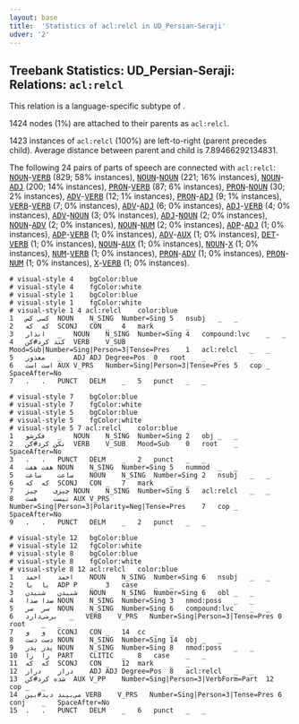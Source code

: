 ```yaml
---
layout: base
title:  'Statistics of acl:relcl in UD_Persian-Seraji'
udver: '2'
---
```


## Treebank Statistics: UD_Persian-Seraji: Relations: `acl:relcl`

This relation is a language-specific subtype of .

1424 nodes (1%) are attached to their parents as `acl:relcl`.

1423 instances of `acl:relcl` (100%) are left-to-right (parent precedes child).
Average distance between parent and child is 7.89466292134831.

The following 24 pairs of parts of speech are connected with `acl:relcl`: <tt><a href="fa_seraji-pos-NOUN.html">NOUN</a></tt>-<tt><a href="fa_seraji-pos-VERB.html">VERB</a></tt> (829; 58% instances), <tt><a href="fa_seraji-pos-NOUN.html">NOUN</a></tt>-<tt><a href="fa_seraji-pos-NOUN.html">NOUN</a></tt> (221; 16% instances), <tt><a href="fa_seraji-pos-NOUN.html">NOUN</a></tt>-<tt><a href="fa_seraji-pos-ADJ.html">ADJ</a></tt> (200; 14% instances), <tt><a href="fa_seraji-pos-PRON.html">PRON</a></tt>-<tt><a href="fa_seraji-pos-VERB.html">VERB</a></tt> (87; 6% instances), <tt><a href="fa_seraji-pos-PRON.html">PRON</a></tt>-<tt><a href="fa_seraji-pos-NOUN.html">NOUN</a></tt> (30; 2% instances), <tt><a href="fa_seraji-pos-ADV.html">ADV</a></tt>-<tt><a href="fa_seraji-pos-VERB.html">VERB</a></tt> (12; 1% instances), <tt><a href="fa_seraji-pos-PRON.html">PRON</a></tt>-<tt><a href="fa_seraji-pos-ADJ.html">ADJ</a></tt> (9; 1% instances), <tt><a href="fa_seraji-pos-VERB.html">VERB</a></tt>-<tt><a href="fa_seraji-pos-VERB.html">VERB</a></tt> (7; 0% instances), <tt><a href="fa_seraji-pos-ADV.html">ADV</a></tt>-<tt><a href="fa_seraji-pos-ADJ.html">ADJ</a></tt> (6; 0% instances), <tt><a href="fa_seraji-pos-ADJ.html">ADJ</a></tt>-<tt><a href="fa_seraji-pos-VERB.html">VERB</a></tt> (4; 0% instances), <tt><a href="fa_seraji-pos-ADV.html">ADV</a></tt>-<tt><a href="fa_seraji-pos-NOUN.html">NOUN</a></tt> (3; 0% instances), <tt><a href="fa_seraji-pos-ADJ.html">ADJ</a></tt>-<tt><a href="fa_seraji-pos-NOUN.html">NOUN</a></tt> (2; 0% instances), <tt><a href="fa_seraji-pos-NOUN.html">NOUN</a></tt>-<tt><a href="fa_seraji-pos-ADV.html">ADV</a></tt> (2; 0% instances), <tt><a href="fa_seraji-pos-NOUN.html">NOUN</a></tt>-<tt><a href="fa_seraji-pos-NUM.html">NUM</a></tt> (2; 0% instances), <tt><a href="fa_seraji-pos-ADP.html">ADP</a></tt>-<tt><a href="fa_seraji-pos-ADJ.html">ADJ</a></tt> (1; 0% instances), <tt><a href="fa_seraji-pos-ADP.html">ADP</a></tt>-<tt><a href="fa_seraji-pos-VERB.html">VERB</a></tt> (1; 0% instances), <tt><a href="fa_seraji-pos-ADV.html">ADV</a></tt>-<tt><a href="fa_seraji-pos-AUX.html">AUX</a></tt> (1; 0% instances), <tt><a href="fa_seraji-pos-DET.html">DET</a></tt>-<tt><a href="fa_seraji-pos-VERB.html">VERB</a></tt> (1; 0% instances), <tt><a href="fa_seraji-pos-NOUN.html">NOUN</a></tt>-<tt><a href="fa_seraji-pos-AUX.html">AUX</a></tt> (1; 0% instances), <tt><a href="fa_seraji-pos-NOUN.html">NOUN</a></tt>-<tt><a href="fa_seraji-pos-X.html">X</a></tt> (1; 0% instances), <tt><a href="fa_seraji-pos-NUM.html">NUM</a></tt>-<tt><a href="fa_seraji-pos-VERB.html">VERB</a></tt> (1; 0% instances), <tt><a href="fa_seraji-pos-PRON.html">PRON</a></tt>-<tt><a href="fa_seraji-pos-ADV.html">ADV</a></tt> (1; 0% instances), <tt><a href="fa_seraji-pos-PRON.html">PRON</a></tt>-<tt><a href="fa_seraji-pos-NUM.html">NUM</a></tt> (1; 0% instances), <tt><a href="fa_seraji-pos-X.html">X</a></tt>-<tt><a href="fa_seraji-pos-VERB.html">VERB</a></tt> (1; 0% instances).


~~~ conllu
# visual-style 4	bgColor:blue
# visual-style 4	fgColor:white
# visual-style 1	bgColor:blue
# visual-style 1	fgColor:white
# visual-style 1 4 acl:relcl	color:blue
1	کسی	کس	NOUN	N_SING	Number=Sing	5	nsubj	_	_
2	که	که	SCONJ	CON	_	4	mark	_	_
3	انذار	_	NOUN	N_SING	Number=Sing	4	compound:lvc	_	_
4	کند	کرد#کن	VERB	V_SUB	Mood=Sub|Number=Sing|Person=3|Tense=Pres	1	acl:relcl	_	_
5	معذور	_	ADJ	ADJ	Degree=Pos	0	root	_	_
6	است	است	AUX	V_PRS	Number=Sing|Person=3|Tense=Pres	5	cop	_	SpaceAfter=No
7	.	.	PUNCT	DELM	_	5	punct	_	_

~~~


~~~ conllu
# visual-style 7	bgColor:blue
# visual-style 7	fgColor:white
# visual-style 5	bgColor:blue
# visual-style 5	fgColor:white
# visual-style 5 7 acl:relcl	color:blue
1	فکرشو	_	NOUN	N_SING	Number=Sing	2	obj	_	_
2	نکن	کرد#کن	VERB	V_SUB	Mood=Sub	0	root	_	SpaceAfter=No
3	،	،	PUNCT	DELM	_	2	punct	_	_
4	هفت	هفت	NOUN	N_SING	Number=Sing	5	nummod	_	_
5	ساعت	ساعت	NOUN	N_SING	Number=Sing	2	nsubj	_	_
6	که	که	SCONJ	CON	_	7	mark	_	_
7	چیزی	چیز	NOUN	N_SING	Number=Sing	5	acl:relcl	_	_
8	نیست	هست	AUX	V_PRS	Number=Sing|Person=3|Polarity=Neg|Tense=Pres	7	cop	_	SpaceAfter=No
9	.	.	PUNCT	DELM	_	2	punct	_	_

~~~


~~~ conllu
# visual-style 12	bgColor:blue
# visual-style 12	fgColor:white
# visual-style 8	bgColor:blue
# visual-style 8	fgColor:white
# visual-style 8 12 acl:relcl	color:blue
1	احمد	احمد	NOUN	N_SING	Number=Sing	6	nsubj	_	_
2	با	با	ADP	P	_	3	case	_	_
3	شنیدن	شنیدن	NOUN	N_SING	Number=Sing	6	obl	_	_
4	صدا	صدا	NOUN	N_SING	Number=Sing	3	nmod:poss	_	_
5	سر	سر	NOUN	N_SING	Number=Sing	6	compound:lvc	_	_
6	برمی‌دارد	_	VERB	V_PRS	Number=Sing|Person=3|Tense=Pres	0	root	_	_
7	و	و	CCONJ	CON	_	14	cc	_	_
8	دست	دست	NOUN	N_SING	Number=Sing	14	obj	_	_
9	پدر	پدر	NOUN	N_SING	Number=Sing	8	nmod:poss	_	_
10	را	را	PART	CLITIC	_	8	case	_	_
11	که	که	SCONJ	CON	_	12	mark	_	_
12	دراز	دراز	ADJ	ADJ	Degree=Pos	8	acl:relcl	_	_
13	شده	کرد#کن	AUX	V_PP	Number=Sing|Person=3|VerbForm=Part	12	cop	_	_
14	می‌بیند	دید#بین	VERB	V_PRS	Number=Sing|Person=3|Tense=Pres	6	conj	_	SpaceAfter=No
15	.	.	PUNCT	DELM	_	6	punct	_	_

~~~


